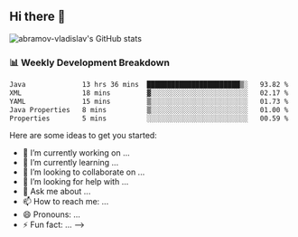 ## Hi there 👋
![abramov-vladislav's GitHub stats](https://github-readme-stats.vercel.app/api?username=abramov-vladislav&theme=dark&show_icons=true)

### 📊 Weekly Development Breakdown

<!--START_SECTION:waka-->

```txt
Java              13 hrs 36 mins  ███████████████████████▒░   93.82 %
XML               18 mins         ▓░░░░░░░░░░░░░░░░░░░░░░░░   02.17 %
YAML              15 mins         ▒░░░░░░░░░░░░░░░░░░░░░░░░   01.73 %
Java Properties   8 mins          ▒░░░░░░░░░░░░░░░░░░░░░░░░   01.00 %
Properties        5 mins          ░░░░░░░░░░░░░░░░░░░░░░░░░   00.59 %
```

<!--END_SECTION:waka-->


Here are some ideas to get you started:

- 🔭 I’m currently working on ...
- 🌱 I’m currently learning ...
- 👯 I’m looking to collaborate on ...
- 🤔 I’m looking for help with ...
- 💬 Ask me about ...
- 📫 How to reach me: ...
- 😄 Pronouns: ...
- ⚡ Fun fact: ...
-->
